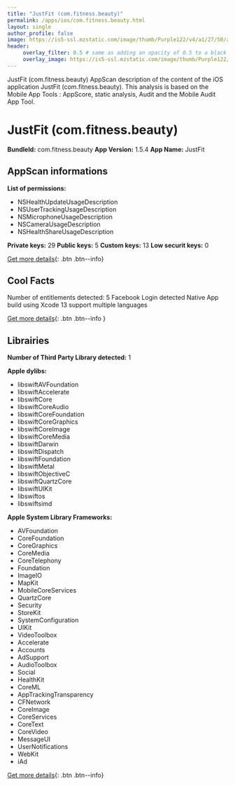 ```yaml
---
title: "JustFit (com.fitness.beauty)"
permalink: /apps/ios/com.fitness.beauty.html
layout: single
author_profile: false
image: https://is5-ssl.mzstatic.com/image/thumb/Purple122/v4/a1/27/50/a1275090-e9a0-625b-b6f2-edca0c518f8a/AppIcon-0-0-1x_U007emarketing-0-0-0-7-0-0-sRGB-0-0-0-GLES2_U002c0-512MB-85-220-0-0.png/512x512bb.jpg
header: 
     overlay_filter: 0.5 # same as adding an opacity of 0.5 to a black background
     overlay_image: https://is5-ssl.mzstatic.com/image/thumb/Purple122/v4/a1/27/50/a1275090-e9a0-625b-b6f2-edca0c518f8a/AppIcon-0-0-1x_U007emarketing-0-0-0-7-0-0-sRGB-0-0-0-GLES2_U002c0-512MB-85-220-0-0.png/512x512bb.jpg
---
```

JustFit (com.fitness.beauty) AppScan description of the content of the iOS application JustFit (com.fitness.beauty). This analysis is based on the Mobile App Tools : AppScore, static analysis, Audit and the Mobile Audit App Tool.

# JustFit (com.fitness.beauty)

**BundleId:** com.fitness.beauty
**App Version:** 1.5.4
**App Name:** JustFit


## AppScan informations 

**List of permissions:** 
- NSHealthUpdateUsageDescription
- NSUserTrackingUsageDescription
- NSMicrophoneUsageDescription
- NSCameraUsageDescription
- NSHealthShareUsageDescription
  
  
**Private keys:** 29
**Public keys:** 5
**Custom keys:** 13
**Low securit keys:** 0
  
[Get more details](/pricing.html){: .btn .btn--info}

## Cool Facts

Number of entitlements detected: 5
Facebook Login detected
Native App
build using Xcode 13
support multiple languages
  
[Get more details](/pricing.html){: .btn .btn--info }

## Librairies 
**Number of Third Party Library detected:** 1


**Apple dylibs:**
- libswiftAVFoundation
- libswiftAccelerate
- libswiftCore
- libswiftCoreAudio
- libswiftCoreFoundation
- libswiftCoreGraphics
- libswiftCoreImage
- libswiftCoreMedia
- libswiftDarwin
- libswiftDispatch
- libswiftFoundation
- libswiftMetal
- libswiftObjectiveC
- libswiftQuartzCore
- libswiftUIKit
- libswiftos
- libswiftsimd


**Apple System Library Frameworks:**
- AVFoundation
- CoreFoundation
- CoreGraphics
- CoreMedia
- CoreTelephony
- Foundation
- ImageIO
- MapKit
- MobileCoreServices
- QuartzCore
- Security
- StoreKit
- SystemConfiguration
- UIKit
- VideoToolbox
- Accelerate
- Accounts
- AdSupport
- AudioToolbox
- Social
- HealthKit
- CoreML
- AppTrackingTransparency
- CFNetwork
- CoreImage
- CoreServices
- CoreText
- CoreVideo
- MessageUI
- UserNotifications
- WebKit
- iAd


  
[Get more details](/pricing.html){: .btn .btn--info}

